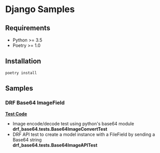 # Django Samples

## Requirements

- Python >= 3.5
- Poetry >= 1.0

## Installation

```shell
poetry install
```



## Samples

### DRF Base64 ImageField

**[Test Code](https://github.com/LeeHanYeong/django-samples/blob/master/app/drf_base64/tests.py)**

- Image encode/decode test using python's base64 module  
    **drf_base64.tests.Base64ImageConvertTest**
- DRF API test to create a model instance with a FileField by sending a Base64 string  
    **drf_base64.tests.Base64ImageAPITest**

